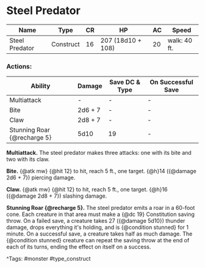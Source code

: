 # Steel Predator

| Name | Type | CR | HP | AC | Speed |
|------|------|----|----|----|-------|
| Steel Predator | Construct | 16 | 207 (18d10 + 108) | 20 | walk: 40 ft. |

### Actions:

| Ability | Damage | Save DC & Type | On Successful Save |
|---------|--------|----------------|--------------------|
| Multiattack | - | - | - |
| Bite | 2d6 + 7 | - | - |
| Claw | 2d8 + 7 | - | - |
| Stunning Roar {@recharge 5} | 5d10 | 19 | - |


**Multiattack.** The steel predator makes three attacks: one with its bite and two with its claw.

**Bite.** {@atk mw} {@hit 12} to hit, reach 5 ft., one target. {@h}14 ({@damage 2d6 + 7}) piercing damage.

**Claw.** {@atk mw} {@hit 12} to hit, reach 5 ft., one target. {@h}16 ({@damage 2d8 + 7}) slashing damage.

**Stunning Roar {@recharge 5}.** The steel predator emits a roar in a 60-foot cone. Each creature in that area must make a {@dc 19} Constitution saving throw. On a failed save, a creature takes 27 ({@damage 5d10}) thunder damage, drops everything it's holding, and is {@condition stunned} for 1 minute. On a successful save, a creature takes half as much damage. The {@condition stunned} creature can repeat the saving throw at the end of each of its turns, ending the effect on itself on a success.

^Tags: #monster #type_construct